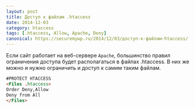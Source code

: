 ```yaml
---
layout: post
title: Доступ к файлам .htaccess
date: 2014-12-03
category: htaccess
tags: [.htaccess, Allow, Apache, Deny]
canonical: https://securemywp.ru/2014/12/03/доступ-к-файлам-htaccess/
---
```


Если сайт работает на веб-сервере <code>Apache</code>, большинство правил ограничения доступа будет располагаться в файлах .htaccess.
В них же можно и нужно ограничить и доступ к самим таким файлам.

```html
#PROTECT HTACCESS
<Files .htaccess>
Order Deny,Allow
Deny from All
</Files>
```
